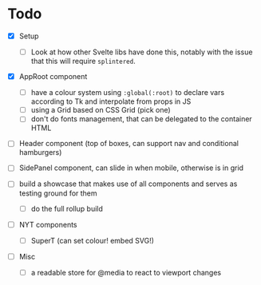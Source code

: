 
# Todo

- [x] Setup
  - [ ] Look at how other Svelte libs have done this, notably with the issue that this will
        require `splintered`.

- [x] AppRoot component
  - [ ] have a colour system using `:global(:root)` to declare vars according to
        Tk and interpolate from props in JS
  - [ ] using a Grid based on CSS Grid (pick one)
  - [ ] don't do fonts management, that can be delegated to the container HTML
- [ ] Header component (top of boxes, can support nav and conditional hamburgers)
- [ ] SidePanel component, can slide in when mobile, otherwise is in grid

- [ ] build a showcase that makes use of all components and serves as testing ground for them
  - [ ] do the full rollup build

- [ ] NYT components
  - [ ] SuperT (can set colour! embed SVG!)

- [ ] Misc
  - [ ] a readable store for @media to react to viewport changes
